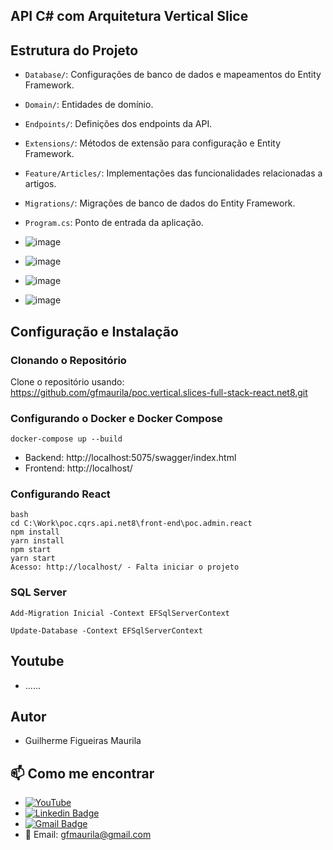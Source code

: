 
## API C# com Arquitetura Vertical Slice
## Estrutura do Projeto

- `Database/`: Configurações de banco de dados e mapeamentos do Entity Framework.
- `Domain/`: Entidades de domínio.
- `Endpoints/`: Definições dos endpoints da API.
- `Extensions/`: Métodos de extensão para configuração e Entity Framework.
- `Feature/Articles/`: Implementações das funcionalidades relacionadas a artigos.
- `Migrations/`: Migrações de banco de dados do Entity Framework.
- `Program.cs`: Ponto de entrada da aplicação.

- ![image](https://github.com/gfmaurila/poc.vertical.slices.net8/assets/5544035/1ce7897a-9588-48ad-b2dc-784ed13ea030)
- ![image](https://github.com/gfmaurila/poc.vertical.slices.net8/assets/5544035/b32fefd6-3e3d-4e64-bb3a-6a86d8f6abaa)
- ![image](https://github.com/gfmaurila/poc.vertical.slices.net8/assets/5544035/7ad3089e-5f01-471e-b6b5-232e82a3c27f)
- ![image](https://github.com/gfmaurila/poc.vertical.slices.net8/assets/5544035/558d1b24-1156-459d-881b-f451fc0056f8)





## Configuração e Instalação

### Clonando o Repositório
Clone o repositório usando: https://github.com/gfmaurila/poc.vertical.slices-full-stack-react.net8.git

### Configurando o Docker e Docker Compose
```
docker-compose up --build
```

- Backend: http://localhost:5075/swagger/index.html
- Frontend: http://localhost/

### Configurando React
```
bash
cd C:\Work\poc.cqrs.api.net8\front-end\poc.admin.react
npm install
yarn install
npm start
yarn start
Acesso: http://localhost/ - Falta iniciar o projeto
```

### SQL Server

```
Add-Migration Inicial -Context EFSqlServerContext
```

```
Update-Database -Context EFSqlServerContext
```


## Youtube
- ......

## Autor

- Guilherme Figueiras Maurila

## 📫 Como me encontrar
- [![YouTube](https://img.shields.io/badge/YouTube-FF0000?style=for-the-badge&logo=youtube&logoColor=white)](https://www.youtube.com/channel/UCjy19AugQHIhyE0Nv558jcQ)
- [![Linkedin Badge](https://img.shields.io/badge/-Guilherme_Figueiras_Maurila-blue?style=flat-square&logo=Linkedin&logoColor=white&link=https://www.linkedin.com/in/guilherme-maurila)](https://www.linkedin.com/in/guilherme-maurila)
- [![Gmail Badge](https://img.shields.io/badge/-gfmaurila@gmail.com-c14438?style=flat-square&logo=Gmail&logoColor=white&link=mailto:gfmaurila@gmail.com)](mailto:gfmaurila@gmail.com)
- 📧 Email: gfmaurila@gmail.com


